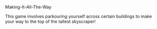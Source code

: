Making-It-All-The-Way

This game involves parkouring yourself across certain buildings to make your way to the top of the tallest skyscraper! 
